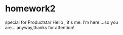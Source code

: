 # homework2
special for Productstar
Hello , it's me. I'm here....so you are....anyway,thanks for attention!
